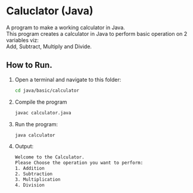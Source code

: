 # Caluclator (Java)

A program to make a working calculator in Java.<br>
This program creates a calculator in Java to perform basic operation on 2 variables viz:<br>
Add, Subtract, Multiply and Divide.

## How to Run.

 1. Open a terminal and navigate to this folder:
    ```bash
    cd java/basic/calculator
 2. Compile the program
    ```bash
    javac calculator.java
 3. Run the program:
    ```bash
    java calculator
 4. Output:
    ```bash
    Welcome to the Calculator.
    Please Choose the operation you want to perform:
    1. Addition
    2. Subtraction
    3. Multiplication
    4. Division
